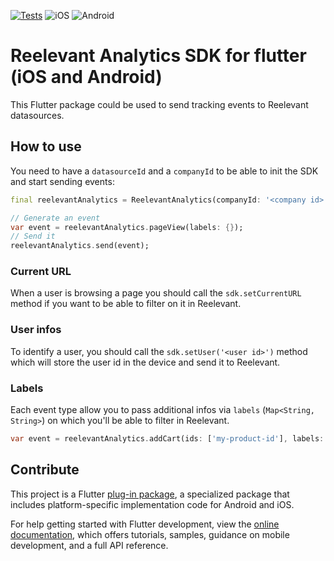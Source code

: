 [![Tests](https://github.com/reelevant-tech/analytics-flutter/actions/workflows/tests.yml/badge.svg?branch=main)](https://github.com/reelevant-tech/analytics-flutter/actions/workflows/tests.yml)
![iOS](https://img.shields.io/badge/Platform-iOS-blueviolet)
![Android](https://img.shields.io/badge/Platform-Android-brightgreen)

# Reelevant Analytics SDK for flutter (iOS and Android)

This Flutter package could be used to send tracking events to Reelevant datasources.

## How to use

You need to have a `datasourceId` and a `companyId` to be able to init the SDK and start sending events:

```dart
final reelevantAnalytics = ReelevantAnalytics(companyId: '<company id>', datasourceId: '<datasource id>');

// Generate an event
var event = reelevantAnalytics.pageView(labels: {});
// Send it
reelevantAnalytics.send(event);
```

### Current URL

When a user is browsing a page you should call the `sdk.setCurrentURL` method if you want to be able to filter on it in Reelevant.

### User infos

To identify a user, you should call the `sdk.setUser('<user id>')` method which will store the user id in the device and send it to Reelevant.

### Labels

Each event type allow you to pass additional infos via `labels` (`Map<String, String>`) on which you'll be able to filter in Reelevant.

```dart
var event = reelevantAnalytics.addCart(ids: ['my-product-id'], labels: {'lang': 'en_US'});
```

## Contribute

This project is a Flutter [plug-in package](https://flutter.dev/developing-packages/), a specialized package that includes platform-specific implementation code for Android and iOS.

For help getting started with Flutter development, view the
[online documentation](https://flutter.dev/docs), which offers tutorials, samples, guidance on mobile development, and a full API reference.
